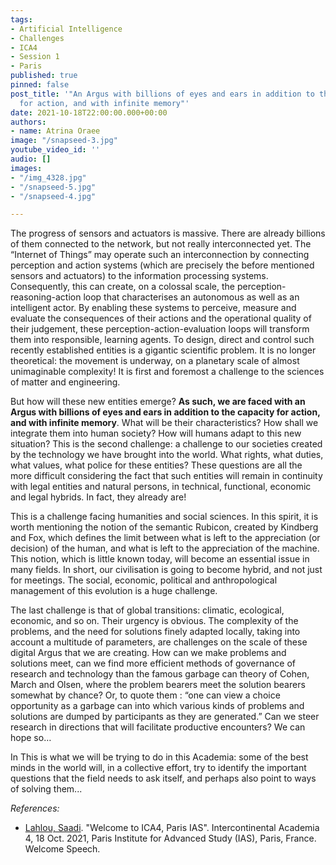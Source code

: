 ```yaml
---
tags:
- Artificial Intelligence
- Challenges
- ICA4
- Session 1
- Paris
published: true
pinned: false
post_title: '"An Argus with billions of eyes and ears in addition to the capacity
  for action, and with infinite memory"'
date: 2021-10-18T22:00:00.000+00:00
authors:
- name: Atrina Oraee
image: "/snapseed-3.jpg"
youtube_video_id: ''
audio: []
images:
- "/img_4328.jpg"
- "/snapseed-5.jpg"
- "/snapseed-4.jpg"

---
```

The progress of sensors and actuators is massive. There are already billions of them connected to the network, but not really interconnected yet. The “Internet of Things” may operate such an interconnection by connecting perception and action systems (which are precisely the before mentioned sensors and actuators) to the information processing systems. Consequently, this can create, on a colossal scale, the perception-reasoning-action loop that characterises an autonomous as well as an intelligent actor. By enabling these systems to perceive, measure and evaluate the consequences of their actions and the operational quality of their judgement, these perception-action-evaluation loops will transform them into responsible, learning agents. To design, direct and control such recently established entities is a gigantic scientific problem. It is no longer theoretical: the movement is underway, on a planetary scale of almost unimaginable complexity! It is first and foremost a challenge to the sciences of matter and engineering.<!--more-->

But how will these new entities emerge? **As such, we are faced with an Argus with billions of eyes and ears in addition to the capacity for action, and with infinite memory**. What will be their characteristics? How shall we integrate them into human society? How will humans adapt to this new situation? This is the second challenge: a challenge to our societies created by the technology we have brought into the world. What rights, what duties, what values, what police for these entities? These questions are all the more difficult considering the fact that such entities will remain in continuity with legal entities and natural persons, in technical, functional, economic and legal hybrids. In fact, they already are!

This is a challenge facing humanities and social sciences. In this spirit, it is worth mentioning the notion of the semantic Rubicon, created by Kindberg and Fox, which defines the limit between what is left to the appreciation (or decision) of the human, and what is left to the appreciation of the machine. This notion, which is little known today, will become an essential issue in many fields. In short, our civilisation is going to become hybrid, and not just for meetings. The social, economic, political and anthropological management of this evolution is a huge challenge.

The last challenge is that of global transitions: climatic, ecological, economic, and so on. Their urgency is obvious. The complexity of the problems, and the need for solutions finely adapted locally, taking into account a multitude of parameters, are challenges on the scale of these digital Argus that we are creating. How can we make problems and solutions meet, can we find more efficient methods of governance of research and technology than the famous garbage can theory of Cohen, March and Olsen, where the problem bearers meet the solution bearers somewhat by chance? Or, to quote them : “one can view a choice opportunity as a garbage can into which various kinds of problems and solutions are dumped by participants as they are generated.” Can we steer research in directions that will facilitate productive encounters? We can hope so…

In This is what we will be trying to do in this Academia: some of the best minds in the world will, in a collective effort, try to identify the important questions that the field needs to ask itself, and perhaps also point to ways of solving them...

_References:_

* [Lahlou, Saadi](/about/ica4#lahlou "Saadi Lahlou"). "Welcome to ICA4, Paris IAS". Intercontinental Academia 4, 18 Oct. 2021, Paris Institute for Advanced Study (IAS), Paris, France. Welcome Speech.